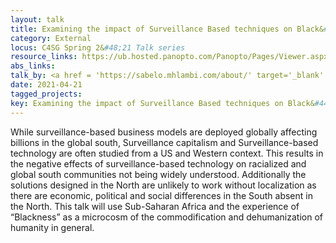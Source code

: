 ```yaml
---
layout: talk
title: Examining the impact of Surveillance Based techniques on Black&#44; Racialized and Global South communities
category: External
locus: C4SG Spring 2&#48;21 Talk series
resource_links: https://ub.hosted.panopto.com/Panopto/Pages/Viewer.aspx?id=036f0222-f957-437f-81c6-ad13010560b8
abs_links: 
talk_by: <a href = 'https://sabelo.mhlambi.com/about/' target='_blank' class='noDecor'>Sabelo Mhlambi</a>
date: 2021-04-21
tagged_projects: 
key: Examining the impact of Surveillance Based techniques on Black&#44; Racialized and Global South communities
---
```


While surveillance&#45;based business models are deployed globally affecting billions in the global south&#44; Surveillance capitalism and Surveillance&#45;based technology are often studied from a US and Western context&#46; This results in the negative effects of surveillance&#45;based technology on racialized and global south communities not being widely understood&#46; Additionally the solutions designed in the North are unlikely to work without localization as there are economic&#44; political and social differences in the South absent in the North&#46; This talk will use Sub&#45;Saharan Africa and the experience of &#8220;Blackness&#8221; as a microcosm of the commodification and dehumanization of humanity in general&#46;
